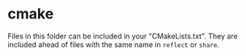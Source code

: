 # cmake

Files in this folder can be included in your "CMakeLists.txt". They are
included ahead of files with the same name in `reflect` or `share`.


<!--
extension : mulle-sde/cmake
directory : project/all
template  : .../README.md
Suppress this comment with `export MULLE_SDE_GENERATE_FILE_COMMENTS=NO`
-->
